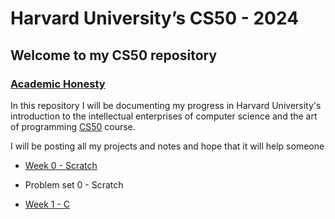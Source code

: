# Harvard University’s CS50 - 2024
## Welcome to my CS50 repository
### [Academic Honesty](https://cs50.harvard.edu/x/2024/honesty/)

In this repository I will be documenting my progress in Harvard University's introduction to the intellectual enterprises of computer science and the art of programming [CS50](https://cs50.harvard.edu/x/2024/) course. 

I will be posting all my projects and notes and hope that it will help someone 

- [Week 0 - Scratch](https://cs50.harvard.edu/x/2024/weeks/0/)
- Problem set 0 - Scratch

- [Week 1 - C](https://cs50.harvard.edu/x/2024/weeks/1/)
